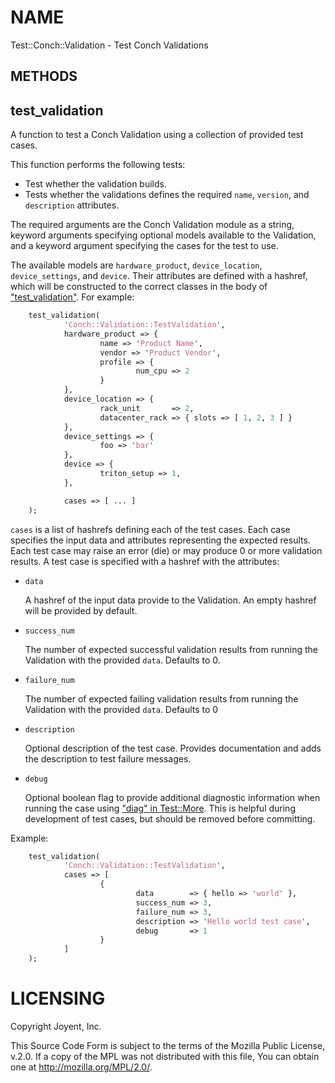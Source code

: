 # NAME

Test::Conch::Validation - Test Conch Validations

## METHODS

## test\_validation

A function to test a Conch Validation using a collection of provided test cases.

This function performs the following tests:

- Test whether the validation builds.
- Tests whether the validations defines the required `name`, `version`,
and `description` attributes.

The required arguments are the Conch Validation module as a string, keyword
arguments specifying optional models available to the Validation, and a keyword
argument specifying the cases for the test to use.

The available models are `hardware_product`, `device_location`,
`device_settings`, and `device`. Their attributes are defined with a hashref,
which will be constructed to the correct classes in the body of
["test\_validation"](#test_validation). For example:

```perl
    test_validation(
            'Conch::Validation::TestValidation',
            hardware_product => {
                    name => 'Product Name',
                    vendor => 'Product Vendor',
                    profile => {
                            num_cpu => 2
                    }
            },
            device_location => {
                    rack_unit       => 2,
                    datacenter_rack => { slots => [ 1, 2, 3 ] }
            },
            device_settings => {
                    foo => 'bar'
            },
            device => {
                    triton_setup => 1,
            },

            cases => [ ... ]
    );
```

`cases` is a list of hashrefs defining each of the test cases. Each case
specifies the input data and attributes representing the expected results. Each
test case may raise an error (die) or may produce 0 or more validation results.
A test case is specified with a hashref with the attributes:

- `data`

    A hashref of the input data provide to the Validation. An empty hashref will be provided by default.

- `success_num`

    The number of expected successful validation results from running the
    Validation with the provided `data`. Defaults to 0.

- `failure_num`

    The number of expected failing validation results from running the Validation
    with the provided `data`. Defaults to 0

- `description`

    Optional description of the test case. Provides documentation and adds the
    description to test failure messages.

- `debug`

    Optional boolean flag to provide additional diagnostic information when running
    the case using ["diag" in Test::More](https://metacpan.org/pod/Test::More#diag). This is helpful during development of test
    cases, but should be removed before committing.

Example:

```perl
    test_validation(
            'Conch::Validation::TestValidation',
            cases => [
                    {
                            data        => { hello => 'world' },
                            success_num => 3,
                            failure_num => 3,
                            description => 'Hello world test case',
                            debug       => 1
                    }
            ]
    );
```

# LICENSING

Copyright Joyent, Inc.

This Source Code Form is subject to the terms of the Mozilla Public License,
v.2.0. If a copy of the MPL was not distributed with this file, You can obtain
one at http://mozilla.org/MPL/2.0/.
